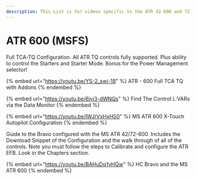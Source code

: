 ```yaml
---
description: This List is for videos specific to the ATR 42-600 and 72-600 in MSFS
---
```


# ATR 600 (MSFS)

Full TCA-TQ Configuration.  All ATR TQ controls fully supported.  Plus ability to control the Starters and Starter Mode.  Bonus for the Power Management selector!

{% embed url="https://youtu.be/YS-2_swi-18" %}
ATR - 600 Full TCA TQ with Addons
{% endembed %}

{% embed url="https://youtu.be/6jvi3-dWNQs" %}
Find The Control L:VARs via the Data Monitor
{% endembed %}

{% embed url="https://youtu.be/lWJrVxHxHS0" %}
MS ATR 600 X-Touch Autopilot Configuration
{% endembed %}

Guide to the Bravo configured with the MS ATR 42/72-600. Includes the Download Snippet of the Configuration and the walk through of all of the controls. Note you must follow the steps to Calibrate and configure the ATR EFB. Look in the Chapters section.

{% embed url="https://youtu.be/BAHuDq1vHQw" %}
HC Bravo and the MS ATR 600
{% endembed %}

